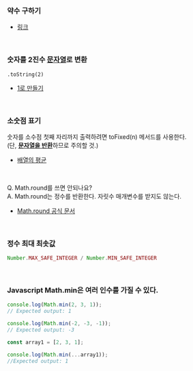 ### 약수 구하기
- [링크](https://github.com/AtomicLiquors/Javascript_Algorithm/blob/main/Mathematics/Divisor/programmers_120897.js)

<br>

### 숫자를 2진수 <u>문자열</u>로 변환
```
.toString(2)
```
- [1로 만들기](https://school.programmers.co.kr/learn/courses/30/lessons/181880/solution_groups?language=javascript)


<br>

### 소숫점 표기

숫자를 소수점 첫째 자리까지 출력하려면 toFixed(n) 메서드를 사용한다.  
(단, <u>**문자열을 반환**</u>하므로 주의할 것.)  
- [배열의 평균](https://github.com/AtomicLiquors/codetree-TILs/blob/main/240904/%EB%B0%B0%EC%97%B4%EC%9D%98%20%ED%8F%89%EA%B7%A0/ave-of-array.js)

<br>

Q. Math.round를 쓰면 안되나요?  
A. Math.round는 정수를 반환한다. 자릿수 매개변수를 받지도 않는다.
- [Math.round 공식 문서](https://developer.mozilla.org/en-US/docs/Web/JavaScript/Reference/Global_Objects/Math/round)

<br>


### 정수 최대 최솟값
```javascript
Number.MAX_SAFE_INTEGER / Number.MIN_SAFE_INTEGER
```

<br>

### Javascript Math.min은 여러 인수를 가질 수 있다.
  ```javascript
  console.log(Math.min(2, 3, 1));
  // Expected output: 1
  
  console.log(Math.min(-2, -3, -1));
  // Expected output: -3

  const array1 = [2, 3, 1];

  console.log(Math.min(...array1));
  //Expected output: 1
  
  ```
